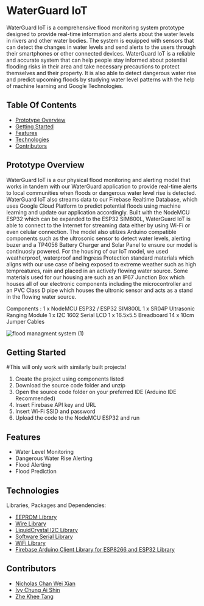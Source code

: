 # WaterGuard IoT

WaterGuard IoT is a comprehensive flood monitoring system prototype designed to provide real-time information and alerts about the water levels in rivers and other water bodies. The system is equipped with sensors that can detect the changes in water levels and send alerts to the users through their smartphones or other connected devices. WaterGuard IoT is a reliable and accurate system that can help people stay informed about potential flooding risks in their area and take necessary precautions to protect themselves and their property. It is also able to detect dangerous water rise and predict upcoming floods by studying water level patterns with the help of machine learning and Google Technologies.

## Table Of Contents

- [Prototype Overview](#prototype-overview)
- [Getting Started](#getting-started)
- [Features](#features)
- [Technologies](#technologies)
- [Contributors](#contributors)

## Prototype Overview 
WaterGuard IoT is a our physical flood monitoring and alerting model that works in tandem with our WaterGuard application to provide real-time alerts to local communities when floods or dangerous water level rise is detected. WaterGuard IoT also streams data to our Firebase Realtime Database, which uses Google Cloud Platform to predict potential floods using machine learning and update our application accordingly. Built with the NodeMCU ESP32 which can be expanded to the ESP32 SIM800L, WaterGuard IoT is able to connect to the Internet for streaming data either by using Wi-Fi or even celular connection. The model also utilzes Arduino compatible components such as the ultrosonic sensor to detect water levels, alerting buzer and a TP4056 Battery Charger and Solar Panel to ensure our model is continuosly powered. For the housing of our IoT model, we used weatherproof, waterproof and Ingress Protection standard materials which aligns with our use case of being exposed to extreme weather such as high tempreatures, rain and placed in an actively flowing water source. Some materials used for our housing are such as an IP67 Junction Box which houses all of our electronic components including the microcontroller and an PVC Class D pipe which houses the ultronic sensor and acts as a stand in the flowing water source.

Components :
1 x NodeMCU ESP32 / ESP32 SIM800L
1 x SR04P Ultrasonic Ranging Module
1 x I2C 1602 Serial LCD
1 x 16.5x5.5 Breadboard
14 x 10cm Jumper Cables

![flood managment system (1)](https://github.com/nickchan01/WaterGuard/assets/148427518/fc02017b-2fd4-41f7-8260-3e733661ccca)


## Getting Started
#This will only work with similarly built projects!

1. Create the project using components listed
2. Download the source code folder and unzip 
3. Open the source code folder on your preferred IDE (Arduino IDE Recommended)
4. Insert Firebase API key and URL
5. Insert Wi-Fi SSID and password
6. Upload the code to the NodeMCU ESP32 and run 

## Features
- Water Level Monitoring
- Dangerous Water Rise Alerting
- Flood Alerting
- Flood Prediction

## Technologies

Libraries, Packages and Dependencies:
- [EEPROM Library](https://docs.arduino.cc/learn/built-in-libraries/eeprom/)
- [Wire Library](https://www.arduino.cc/reference/en/language/functions/communication/wire/)
- [LiquidCrystal I2C Library](https://www.arduino.cc/reference/en/libraries/liquidcrystal-i2c/)
- [Software Serial Library](https://docs.arduino.cc/learn/built-in-libraries/software-serial/)
- [WiFi Library](https://www.arduino.cc/reference/en/libraries/wifi/)
- [Firebase Arduino Client Library for ESP8266 and ESP32 Library](https://www.arduino.cc/reference/en/libraries/firebase-arduino-client-library-for-esp8266-and-esp32/)


## Contributors 

- [Nicholas Chan Wei Xian](https://github.com/nickchan01)
- [Ivy Chung Ai Shin](https://github.com/ICAS03)
- [Zhe Khee Tang](https://github.com/jackyt0303)

